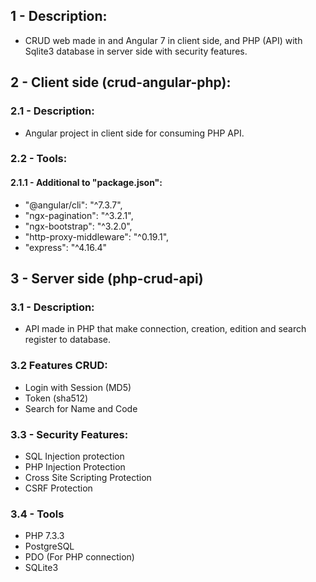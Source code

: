 ## 1 - Description:
- CRUD web made in and Angular 7 in client side, and PHP (API) with Sqlite3 database in server side with security features.

## 2 - Client side (crud-angular-php):

### 2.1 - Description:
- Angular project in client side for consuming PHP API.

### 2.2 - Tools:

#### 2.1.1 - Additional to "package.json":
- "@angular/cli": "^7.3.7",
- "ngx-pagination": "^3.2.1",
- "ngx-bootstrap": "^3.2.0",
- "http-proxy-middleware": "^0.19.1",
- "express": "^4.16.4"


## 3 - Server side (php-crud-api) 

### 3.1 - Description:
- API made in PHP that make connection, creation, edition and search register to database.

### 3.2 Features CRUD:

- Login with Session (MD5)
- Token (sha512)
- Search for Name and Code

### 3.3 - Security Features:

- SQL Injection protection
- PHP Injection Protection
- Cross Site Scripting Protection
- CSRF Protection

### 3.4 - Tools

- PHP 7.3.3
- PostgreSQL
- PDO (For PHP connection)
- SQLite3
